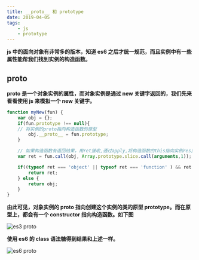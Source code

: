 ```yaml
---
title: __proto__ 和 prototype
date: 2019-04-05
tags:
    - js
    - prototype
---
```


**js 中的面向对象有非常多的版本，知道 es6 之后才统一规范，而且实例中有一些属性能帮我们找到实例的构造函数。**

## __proto__

**__proto__ 是一个对象实例的属性，而对象实例是通过 new 关键字返回的，我们先来看看使用 js 来模拟一个 new 关键字。**

``` js
function myNew(fun) {
    var obj = {};
    if(fun.prototype !== null){
    // 将实例的proto指向构造函数的原型
        obj.__proto__ = fun.prototype;
    }

    // 如果构造函数有返回结果，用ret接收,通过apply,将构造函数的this指向实例res;
    var ret = fun.call(obj, Array.prototype.slice.call(arguments,1));

    if((typeof ret === 'object' || typeof ret === 'function' ) && ret != null){
        return ret;
    } else {
        return obj;
    }
}
```

**由此可见，对象实例的 __proto__ 指向创建这个实例的类的原型 prototype。而在原型上，都会有一个 constructor 指向构造函数。如下图**

![es3 proto](../../../../img/__proto__&prototype/es3_proto.png)

**使用 es6 的 class 语法糖得到结果和上述一样。**

![es6 proto](../../../../img/__proto__&prototype/es6_proto.png)